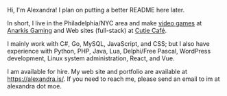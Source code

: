 Hi, I'm Alexandra! I plan on putting a better README here later.

In short, I live in the Philadelphia/NYC area and make [video games](https://steam.pm/app/727570) at [Anarkis Gaming](https://www.anarkisgaming.com/) and Web sites (full-stack) at [Cutie Caf&eacute;](https://cutie.cafe/).

I mainly work with C#, Go, MySQL, JavaScript, and CSS; but I also have experience with Python, PHP, Java, Lua, Delphi/Free Pascal, WordPress development, Linux system administration, React, and Vue.

I am available for hire. My web site and portfolio are available at https://alexandra.is/. If you need to reach me, please send an email to im at alexandra dot moe.
